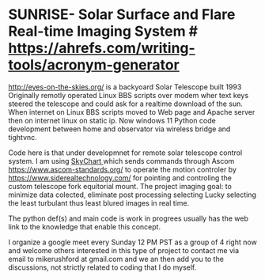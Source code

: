 # SUNRISE- Solar Surface and Flare Real-time Imaging System  #  https://ahrefs.com/writing-tools/acronym-generator
http://eyes-on-the-skies.org/ is a backyoard Solar Telescope built 1993 
Originally remotly operated Linux BBS scripts over modem wher text keys steered the telescope and could ask for a realtime download of the sun.
When internet on Linux BBS scripts moved to Web page and Apache server then on internet linux on static ip.
Now windows 11 Python code development between home and observator via wireless bridge and tightvnc.

Code here is that under developmnet for remote solar telescope control system.
I am using 
[SkyChart ](https://www.ap-i.net/skychart/en/start) 
which sends commands through Ascom
https://www.ascom-standards.org/
to operate the motion controler by 
https://www.siderealtechnology.com/
for pointing and controling the custom telescope fork equitorial mount.
The project imaging goal: 
to minimize data colected, eliminate post processing selecting Lucky 
selecting the least turbulant thus least blured images in real time.

The python def(s) and main code is work in progrees 
usually has the web link to the knowledge that enable this concept.

I organize a google meet every Sunday 12 PM PST as a group of 4 right now and welcome others 
interested in this type of project to contact me via email to mikerushford at gmail.com and 
we an then add you to the discussions, not strictly related to coding that I do myself.

